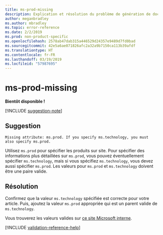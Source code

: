 ```yaml
---
title: ms-prod-missing
description: Explication et résolution du problème de génération de documents ms-prod-missing
author: meganbradley
ms.author: mbradley
ms.topic: error-reference
ms.date: 2/2/2019
ms.prod: non-product-specific
ms.openlocfilehash: 2578ab47dab315a446529d24357e9489d7fd0bad
ms.sourcegitcommit: 42e5a6ae071826afc2a32a9b7150ca113b39afdf
ms.translationtype: HT
ms.contentlocale: fr-FR
ms.lasthandoff: 03/19/2019
ms.locfileid: "57987695"
---
```

# <a name="ms-prod-missing"></a>ms-prod-missing

**Bientôt disponible !**

[!INCLUDE [suggestion-note](includes/suggestion-note.md)]

## <a name="suggestion"></a>Suggestion

`Missing attribute: ms.prod. If you specify ms.technology, you must also specify ms.prod.`

Utilisez `ms.prod` pour spécifier les produits sur site. Pour spécifier des informations plus détaillées sur `ms.prod`, vous pouvez éventuellement spécifier `ms.technology`, mais si vous spécifiez `ms.technology`, vous devez aussi spécifier `ms.prod`. Les valeurs pour `ms.prod` et `ms.technology` doivent être une paire valide.

## <a name="resolution"></a>Résolution

Confirmez que la valeur `ms.technology` spécifiée est correcte pour votre article. Puis, ajoutez la valeur `ms.prod` appropriée qui est un parent valide de `ms.technology`.

Vous trouverez les valeurs valides sur [ce site Microsoft interne](https://docsmetadatatool.azurewebsites.net/allowlists).

<!--make sure to add this file to your includes folder and verify the path-->
[!INCLUDE [validation-reference-help](includes/validation-reference-help.md)]

